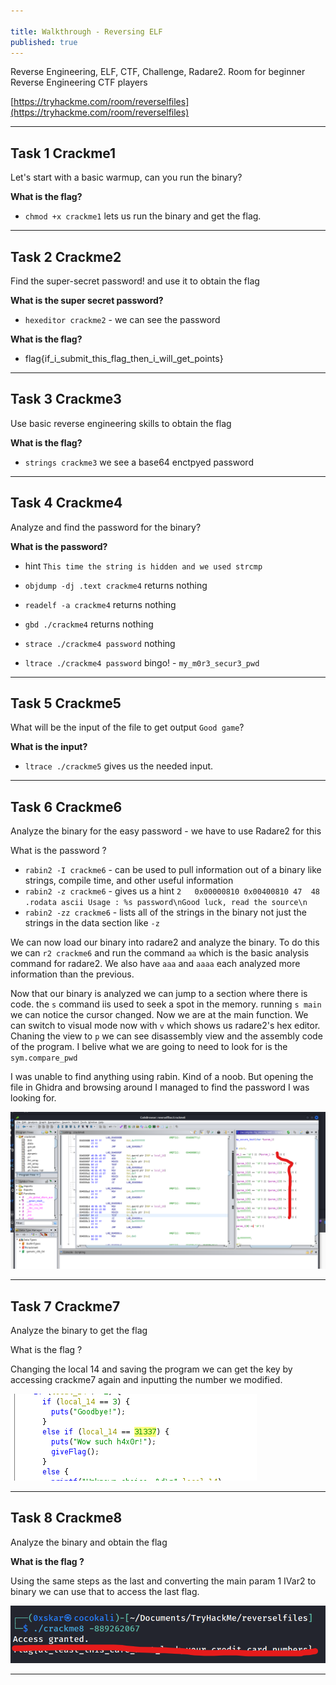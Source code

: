 ```yaml
---

title: Walkthrough - Reversing ELF
published: true
---
```


Reverse Engineering, ELF, CTF, Challenge, Radare2. Room for beginner Reverse Engineering CTF players

[https://tryhackme.com/room/reverselfiles](https://tryhackme.com/room/reverselfiles)

* * *

## Task 1 Crackme1

Let's start with a basic warmup, can you run the binary?

**What is the flag?**

- ``chmod +x crackme1`` lets us run the binary and get the flag.

* * * 

## Task 2 Crackme2

Find the super-secret password! and use it to obtain the flag

**What is the super secret password?**

- ``hexeditor crackme2`` - we can see the password

**What is the flag?**

- flag{if_i_submit_this_flag_then_i_will_get_points}

* * * 

## Task 3 Crackme3

Use basic reverse engineering skills to obtain the flag

**What is the flag?**

- ``strings crackme3`` we see a base64 enctpyed password

* * * 

## Task 4 Crackme4

Analyze and find the password for the binary?

**What is the password?**

- hint ``This time the string is hidden and we used strcmp``

- ``objdump -dj .text crackme4`` returns nothing
- ``readelf -a crackme4`` returns nothing
- ``gbd ./crackme4`` returns nothing 
- ``strace ./crackme4 password`` nothing
- ``ltrace ./crackme4 password`` bingo! - ``my_m0r3_secur3_pwd``

* * * 

## Task 5 Crackme5

What will be the input of the file to get output ``Good game``?

**What is the input?**

- ``ltrace ./crackme5`` gives us the needed input.

* * * 

## Task 6 Crackme6

Analyze the binary for the easy password - we have to use Radare2 for this

What is the password ?

- ``rabin2 -I crackme6`` - can be used to pull information out of a binary like strings, compile time, and other useful information
- ``rabin2 -z crackme6`` - gives us a hint ``2   0x00000810 0x00400810 47  48   .rodata ascii Usage : %s password\nGood luck, read the source\n``
- ``rabin2 -zz crackme6`` - lists all of the strings in the binary not just the strings in the data section like ``-z``

We can now load our binary into radare2 and analyze the binary. To do this we can ``r2 crackme6`` and run the command ``aa`` which is the basic analysis command for radare2. We also have ``aaa`` and ``aaaa`` each analyzed more information than the previous. 

Now that our binary is analyzed we can jump to a section where there is code. the ``s`` command iis used to seek a spot in the memory. running ``s main`` we can notice the cursor changed. Now we are at the main function. We can switch to visual mode now with ``v`` which shows us radare2's hex editor. Chaning the view to ``p`` we can see disassembly view and the assembly code of the program. I belive what we are going to need to look for is the ``sym.compare_pwd``

I was unable to find anything using rabin. Kind of a noob. But opening the file in Ghidra and browsing around I managed to find the password I was looking for.

![](/assets/reverselfiles01.png)

* * * 

## Task 7 Crackme7

Analyze the binary to get the flag

What is the flag ?

Changing the local 14 and saving the program we can get the key by accessing crackme7 again and inputting the number we modified.

![](/assets/reverselfiles02.png)

* * * 

##  Task 8 Crackme8

Analyze the binary and obtain the flag

**What is the flag ?**

Using the same steps as the last and converting the main param 1 IVar2 to binary we can use that to access the last flag.

![](/assets/reverselfiles03.png)

* * * 
